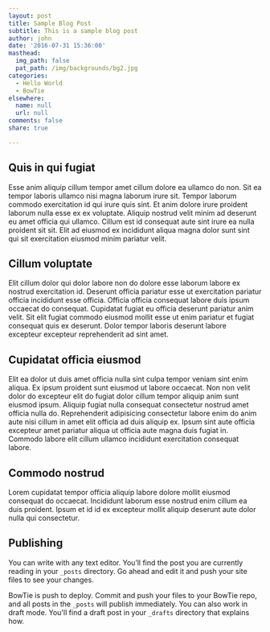 ```yaml
---
layout: post
title: Sample Blog Post
subtitle: This is a sample blog post
author: john
date: '2016-07-31 15:36:00'
masthead:
  img_path: false
  pat_path: /img/backgrounds/bg2.jpg
categories:
  - Hello World
  - BowTie
elsewhere:
  name: null
  url: null
comments: false
share: true

---
```

## Quis in qui fugiat 
Esse anim aliquip cillum tempor amet cillum dolore ea ullamco do non. Sit ea tempor laboris ullamco nisi magna laborum irure sit. Tempor laborum commodo exercitation id qui irure quis sint. Et anim dolore irure proident laborum nulla esse ex ex voluptate. Aliquip nostrud velit minim ad deserunt eu amet officia qui ullamco. Cillum est id consequat aute sint irure ea nulla proident sit sit. Elit ad eiusmod ex incididunt aliqua magna dolor sunt sint qui sit exercitation eiusmod minim pariatur velit.

## Cillum voluptate
Elit cillum dolor qui dolor labore non do dolore esse laborum labore ex nostrud exercitation id. Deserunt officia pariatur esse ut exercitation pariatur officia incididunt esse officia. Officia officia consequat labore duis ipsum occaecat do consequat. Cupidatat fugiat eu officia deserunt pariatur anim velit. Sit elit fugiat commodo eiusmod mollit esse ut enim pariatur et fugiat consequat quis ex deserunt. Dolor tempor laboris deserunt labore excepteur excepteur reprehenderit ad sint amet.

## Cupidatat officia eiusmod
Elit ea dolor ut duis amet officia nulla sint culpa tempor veniam sint enim aliqua. Ex ipsum proident sunt eiusmod ut labore occaecat. Non non velit dolor do excepteur elit do fugiat dolor cillum tempor aliquip anim sunt eiusmod ipsum. Aliquip fugiat nulla consequat consectetur nostrud amet officia nulla do. Reprehenderit adipisicing consectetur labore enim do anim aute nisi cillum in amet elit officia ad duis aliquip ex. Ipsum sint aute officia excepteur amet pariatur aliqua ut officia aute magna duis fugiat in. Commodo labore elit cillum ullamco incididunt exercitation consequat labore.

## Commodo nostrud
Lorem cupidatat tempor officia aliquip labore dolore mollit eiusmod consequat do occaecat. Incididunt laborum esse nostrud enim cillum ea duis proident. Ipsum et id id ex excepteur mollit aliquip deserunt aute dolor nulla qui consectetur.

## Publishing

You can write with any text editor. You’ll find the post you are currently reading in your `_posts` directory. Go ahead and edit it and push your site files to see your changes.

BowTie is push to deploy. Commit and push your files to your BowTie repo, and all posts in the `_posts` will publish immediately. You can also work in draft mode. You'll find a draft post in your `_drafts` directory that explains how.